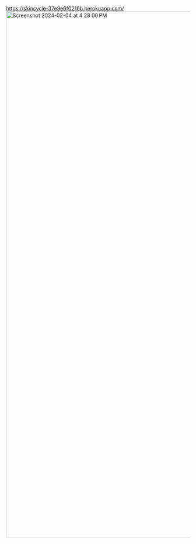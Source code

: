 https://skincycle-37e9e6f0216b.herokuapp.com/
<img width="1440" alt="Screenshot 2024-02-04 at 4 28 00 PM" src="https://github.com/AdeyAA/SkinCycle/assets/96445037/531fde22-25c0-4ea2-b221-e0b815c5ddaf">

